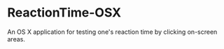 # ReactionTime-OSX
An OS X application for testing one's reaction time by clicking on-screen areas.

